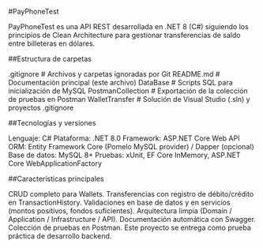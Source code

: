 #PayPhoneTest

PayPhoneTest es una API REST desarrollada en .NET 8 (C#) siguiendo los principios de Clean Architecture para gestionar transferencias de saldo entre billeteras en dólares.

##Estructura de carpetas

.gitignore             # Archivos y carpetas ignoradas por Git
README.md              # Documentación principal (este archivo)
DataBase               # Scripts SQL para inicialización de MySQL
PostmanCollection      # Exportación de la colección de pruebas en Postman
WalletTransfer         # Solución de Visual Studio (.sln) y proyectos
.gitignore            

##Tecnologías y versiones

Lenguaje: C#
Plataforma: .NET 8.0
Framework: ASP.NET Core Web API
ORM: Entity Framework Core (Pomelo MySQL provider) / Dapper (opcional)
Base de datos: MySQL 8+
Pruebas: xUnit, EF Core InMemory, ASP.NET Core WebApplicationFactory

##Características principales

CRUD completo para Wallets.
Transferencias con registro de débito/crédito en TransactionHistory.
Validaciones en base de datos y en servicios (montos positivos, fondos suficientes).
Arquitectura limpia (Domain / Application / Infrastructure / API).
Documentación automática con Swagger.
Colección de pruebas en Postman.
Este proyecto se entrega como prueba práctica de desarrollo backend.